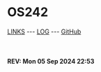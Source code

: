 ---
---

# OS242

[LINKS](LINKS/) --- [LOG](TXT/mylog.txt) --- [GitHub](https://github.com/brianaltan/os242/)

<br><b>
#### REV: Mon 05 Sep 2024 22:53
<br>
